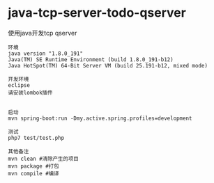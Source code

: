 # java-tcp-server-todo-qserver
使用java开发tcp qserver

```
环境
java version "1.8.0_191"
Java(TM) SE Runtime Environment (build 1.8.0_191-b12)
Java HotSpot(TM) 64-Bit Server VM (build 25.191-b12, mixed mode)

开发环境
eclipse
请安装lombok插件


启动
mvn spring-boot:run -Dmy.active.spring.profiles=development

测试
php7 test/test.php

其他备注
mvn clean #清除产生的项目
mvn package #打包
mvn compile #编译

```


